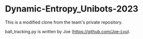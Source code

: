 # Dynamic-Entropy_Unibots-2023

This is a modified clone from the team's private repository. 

ball_tracking.py is written by Joe (https://github.com/Joe-Lyu).
